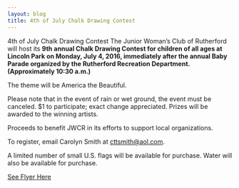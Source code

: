 ```yaml
---
layout: blog
title: 4th of July Chalk Drawing Contest
---
```


4th of July Chalk Drawing Contest
The Junior Woman’s Club of Rutherford will host its **9th annual Chalk Drawing Contest for children of all ages at Lincoln Park on Monday, July 4, 2016, immediately after the annual Baby Parade organized by the Rutherford Recreation Department. (Approximately 10:30 a.m.)**  

The theme will be America the Beautiful.  

Please note that in the event of rain or wet ground, the event must be canceled. $1 to participate; exact change appreciated.  Prizes will be awarded to the winning artists.  

Proceeds to benefit JWCR in its efforts to support local organizations.  

To register, email Carolyn Smith at cttsmith@aol.com.  

A limited number of small U.S. flags will be available for purchase. Water will also be available for purchase. 

[See Flyer Here](http://static.rutherford-nj.com/recreation/JWCR_-_Chalk_Drawing_flyer_2016.pdf)
